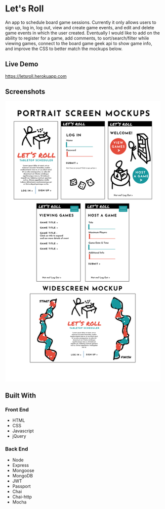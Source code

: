 # Let's Roll
An app to schedule board game sessions. Currently it only allows users to sign up, log in, log out, view and create game events, and edit and delete game events in which the user created. Eventually I would like to add on the ability to register for a game, add comments, to sort/search/filter while viewing games, connect to the board game geek api to show game info, and improve the CSS to better match the mockups below.

## Live Demo
https://letsroll.herokuapp.com

## Screenshots
<img src="public/images/readmegraphics.png"/>

## Built With
### Front End
- HTML
- CSS
- Javascript
- jQuery
### Back End
- Node
- Express
- Mongoose
- MongoDB
- JWT
- Passport
- Chai
- Chai-http
- Mocha
